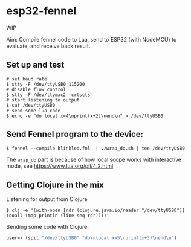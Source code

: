 # esp32-fennel

WIP

Aim: Compile fennel code to Lua, send to ESP32 (with NodeMCU) to evaluate, and receive back result.

## Set up and test

```
# set baud rate
$ stty -F /dev/ttyUSB0 115200
# disable flow control
$ stty -F /dev/ttymxc2 -crtscts
# start listening to output
$ cat /dev/ttyUSB0
# send some lua code
$ echo -e "do local x=4\nprint(x+2)\nend\n" > /dev/ttyUSB0
```

## Send Fennel program to the device:

```
$ fennel --compile blinkled.fnl  | ./wrap_do.sh | tee /dev/ttyUSB0
```

The `wrap_do` part is because of how local scope works with interactive mode, see https://www.lua.org/pil/4.2.html

## Getting Clojure in the mix

Listening for output from Clojure

```
$ clj -e '(with-open [rdr (clojure.java.io/reader "/dev/ttyUSB0")] (doall (map println (line-seq rdr))))'
```

Sending some code with Clojure:

```clj
user=> (spit "/dev/ttyUSB0" "do\nlocal x=5\nprint(x+3)\nend\n")
```

